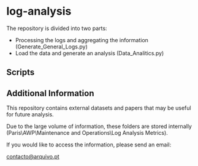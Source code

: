 # log-analysis

The repository is divided into two parts:
- Processing the logs and aggregating the information (Generate_General_Logs.py)
- Load the data and generate an analysis (Data_Analitics.py)

## Scripts



## Additional Information
This repository contains external datasets and papers that may be useful for future analysis.

Due to the large volume of information, these folders are stored internally (Paris\AWP\Maintenance and Operations\Log Analysis Metrics).

If you would like to access the information, please send an email:

contacto@arquivo.pt
